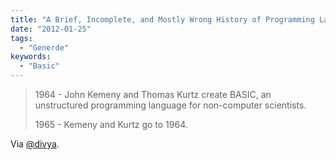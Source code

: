 ```yaml
---
title: "A Brief, Incomplete, and Mostly Wrong History of Programming Languages"
date: "2012-01-25"
tags:
  - "Generde"
keywords:
  - "Basic"
---
```


> 1964 - John Kemeny and Thomas Kurtz create BASIC, an unstructured programming language for non-computer scientists.
>
> 1965 - Kemeny and Kurtz go to 1964.

Via [@divya](https://twitter.com/#!/divya/status/161945765206441984).
